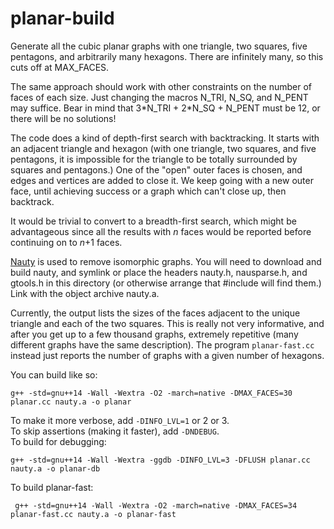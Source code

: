 # planar-build #

Generate all the cubic planar graphs with one triangle, two squares, five pentagons,
and arbitrarily many hexagons. There are infinitely many, so this cuts off at
MAX_FACES.

The same approach should work with other constraints on the
number of faces of each size. Just changing the macros N_TRI, N_SQ,
and N_PENT may suffice. Bear in mind that 3\*N_TRI + 2\*N_SQ + N_PENT
must be 12, or there will be no solutions!

The code does a kind of depth-first search with backtracking. It starts with
an adjacent triangle and hexagon (with one triangle, two squares, and five pentagons,
it is impossible for the triangle to be totally surrounded by squares and pentagons.)
One of the "open" outer faces is chosen, and edges and vertices are added to close it.
We keep going with a new outer face, until achieving success or a graph which can't
close up, then backtrack.

It would be trivial to convert to a breadth-first search, which might be advantageous
since all the results with *n* faces would be reported before continuing on to *n*+1
faces.

[Nauty](http://users.cecs.anu.edu.au/~bdm/nauty/) is used to remove isomorphic graphs.
You will need to download and build nauty, and symlink or place the headers
nauty.h, nausparse.h, and gtools.h in this directory
(or otherwise arrange that #include will find them.)
Link with the object archive nauty.a.

Currently, the output lists the sizes of the faces adjacent to the unique triangle
and each of the two squares. This is really not very informative, and after you get
up to a few thousand graphs, extremely repetitive (many different graphs have the same
description).
The program `planar-fast.cc` instead just reports the number of graphs
with a given number of hexagons.

You can build like so:

    g++ -std=gnu++14 -Wall -Wextra -O2 -march=native -DMAX_FACES=30 planar.cc nauty.a -o planar

To make it more verbose, add `-DINFO_LVL=1` or 2 or 3.  
To skip assertions (making it faster), add `-DNDEBUG`.  
To build for debugging:

    g++ -std=gnu++14 -Wall -Wextra -ggdb -DINFO_LVL=3 -DFLUSH planar.cc nauty.a -o planar-db

To build planar-fast:

     g++ -std=gnu++14 -Wall -Wextra -O2 -march=native -DMAX_FACES=34 planar-fast.cc nauty.a -o planar-fast
